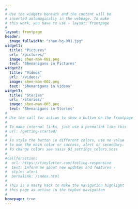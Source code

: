 ```yaml
---
#
# Use the widgets beneath and the content will be
# inserted automagically in the webpage. To make
# this work, you have to use › layout: frontpage
#
layout: frontpage
header:
  image_fullwidth: "shen-bg-001.jpg"
widget1:
  title: "Pictures"
  url: '/pictures/'
  image: shen-man-001.png
  text: 'Shenanigans in Pictures'
widget2:
  title: "Videos"
  url: '/videos/'
  image: shen-man-002.png
  text: 'Shenanigans in Videos'
widget3:
  title: "Stories"
  url: '/stories/'
  image: shen-man-005.png
  text: 'Shenanigans in Stories'
#
# Use the call for action to show a button on the frontpage
#
# To make internal links, just use a permalink like this
# url: /getting-started/
#
# To style the button in different colors, use no value
# to use the main color or success, alert or secondary.
# To change colors see sass/_01_settings_colors.scss
#
#callforaction:
#  url: https://tinyletter.com/feeling-responsive
#  text: Inform me about new updates and features ›
#  style: alert
#  permalink: /index.html
#
# This is a nasty hack to make the navigation highlight
# this page as active in the topbar navigation
#
homepage: true
---
```

